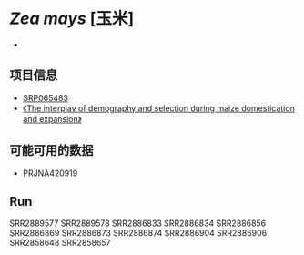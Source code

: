 # *Zea mays* [玉米]
+ 

## 项目信息
+ [SRP065483]()
+ [《The interplay of demography and selection during maize domestication and expansion》](https://genomebiology.biomedcentral.com/articles/10.1186/s13059-017-1346-4)

## 可能可用的数据
+ PRJNA420919

## Run

SRR2889577
SRR2889578
SRR2886833
SRR2886834
SRR2886856
SRR2886869
SRR2886873
SRR2886874
SRR2886904
SRR2886906
SRR2858648
SRR2858657
